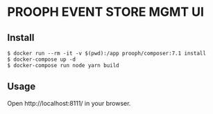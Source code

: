 # PROOPH EVENT STORE MGMT UI

## Install

```
$ docker run --rm -it -v $(pwd):/app prooph/composer:7.1 install
$ docker-compose up -d
$ docker-compose run node yarn build
```

## Usage

Open http://localhost:8111/ in your browser.